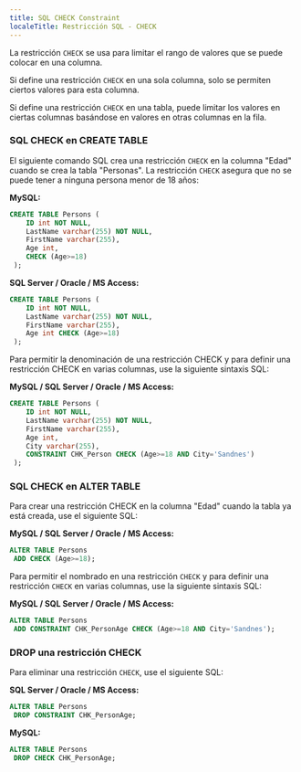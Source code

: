 ```yaml
---
title: SQL CHECK Constraint
localeTitle: Restricción SQL - CHECK
---
```

La restricción `CHECK` se usa para limitar el rango de valores que se puede colocar en una columna.

Si define una restricción `CHECK` en una sola columna, solo se permiten ciertos valores para esta columna.

Si define una restricción `CHECK` en una tabla, puede limitar los valores en ciertas columnas basándose en valores en otras columnas en la fila.

### SQL CHECK en CREATE TABLE

El siguiente comando SQL crea una restricción `CHECK` en la columna "Edad" cuando se crea la tabla "Personas". La restricción `CHECK` asegura que no se puede tener a ninguna persona menor de 18 años:

**MySQL:**

```sql
CREATE TABLE Persons ( 
    ID int NOT NULL, 
    LastName varchar(255) NOT NULL, 
    FirstName varchar(255), 
    Age int, 
    CHECK (Age>=18) 
 ); 
```

**SQL Server / Oracle / MS Access:**

```sql
CREATE TABLE Persons ( 
    ID int NOT NULL, 
    LastName varchar(255) NOT NULL, 
    FirstName varchar(255), 
    Age int CHECK (Age>=18) 
 ); 
```

Para permitir la denominación de una restricción CHECK y para definir una restricción CHECK en varias columnas, use la siguiente sintaxis SQL:

**MySQL / SQL Server / Oracle / MS Access:**

```sql
CREATE TABLE Persons ( 
    ID int NOT NULL, 
    LastName varchar(255) NOT NULL, 
    FirstName varchar(255), 
    Age int, 
    City varchar(255), 
    CONSTRAINT CHK_Person CHECK (Age>=18 AND City='Sandnes') 
 ); 
```

### SQL CHECK en ALTER TABLE

Para crear una restricción CHECK en la columna "Edad" cuando la tabla ya está creada, use el siguiente SQL:

**MySQL / SQL Server / Oracle / MS Access:**

```sql
ALTER TABLE Persons 
 ADD CHECK (Age>=18); 
```

Para permitir el nombrado en una restricción `CHECK` y para definir una restricción `CHECK` en varias columnas, use la siguiente sintaxis SQL:

**MySQL / SQL Server / Oracle / MS Access:**

```sql
ALTER TABLE Persons 
 ADD CONSTRAINT CHK_PersonAge CHECK (Age>=18 AND City='Sandnes'); 
```

### DROP una restricción CHECK

Para eliminar una restricción `CHECK`, use el siguiente SQL:

**SQL Server / Oracle / MS Access:**

```sql
ALTER TABLE Persons 
 DROP CONSTRAINT CHK_PersonAge; 
```

**MySQL:**

```sql
ALTER TABLE Persons 
 DROP CHECK CHK_PersonAge; 

```
